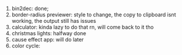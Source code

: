 
1. bin2dec: done;
2. border-radius previewer: style to change, the copy to clipboard isnt working, the output still has issues
3. calculator: kinda lazy to do that rn, will come back to it tho
4. christmas lights: halfway done
5. cause effect app: will do later
6. color cycle: